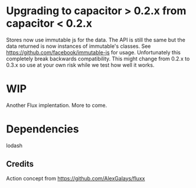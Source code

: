 # Upgrading to capacitor > 0.2.x from capacitor < 0.2.x

Stores now use immutable js for the data. The API is still the same but the data returned is now instances of immutable's classes. See https://github.com/facebook/immutable-js for usage. Unfortunately this completely break backwards compatibility. This might change from 0.2.x to 0.3.x so use at your own risk while we test how well it works.

# WIP
Another Flux implentation. More to come.

# Dependencies
lodash

## Credits
Action concept from https://github.com/AlexGalays/fluxx
